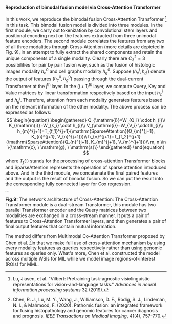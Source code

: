 #### Reproduction of bimodal fusion model via Cross-Attention Transformer 

In this work, we reproduce the bimodal fusion Cross-Attention Transformer [^1] in this task. This bimodal fusion model is divided into three modules. In the first module, we carry out tokenization by convolutional stem layers and positional encoding next on the features extracted from three unimodal feature encoders. The second module correlates the features from any two of all three modalities through Cross-Attention (more details are depicted in Fig. 9), in an attempt to fully extract the shared components and retain the unique components of a single modality. Clearly there are $C_{3}^{2}=3$ possibilities for pair by pair fusion way, such as the fusion of histologic images modality $h_c^0$ and cell graphs modality $h_g^0$. Suppose $\left(h_{c}^{j}, h_{g}^{j}\right)$ denote the output of features $\left(h_{c}^{0}, h_{g}^{0}\right)$ passing through the dual-current Transformer at the $j^{\text {th}}$ layer. In the $(j+1)^{t h}$ layer, we compute Query, Key and Value matrices by linear transformation respectively based on the input $h_{c}^{j}$ and $h_{g}^{j}$. Therefore, attention from each modality generates features based on the relevant information of the other modality. The above process can be expressed as follows:
$$
\begin{equation}
    \begin{gathered}
        Q_{\mathrm{i}}=W_{Q_i} \cdot h_{i}\\
        K_{\mathrm{i}}=W_{k_i} \cdot h_{i}\\
        V_{\mathrm{i}}=W_{V_i} \cdot h_{i}\\
        h_{m}^{j+1}=T_{f_1}^{j+1}(\mathrm{SparseAttention}(Q_{m}^{j+1}, K_{n}^{j+1}, V_{n}^{j+1}))\\
        h_{n}^{j+1}=T_{f_2}^{j+1}(\mathrm{SparseAttention}(Q_{n}^{j+1}, K_{m}^{j+1}, V_{m}^{j+1}))\\
        m, n \in \{\mathrm{c}, \ \mathrm{g}, \ \mathrm{s}\}
    \end{gathered} 
\end{equation}
$$
where $T_f\left( \cdot \right)$ stands for the processing of cross-attention Transformer blocks and $\mathrm{SparseAttention}$ represents the operation of sparse attention introduced above.
And in the third module, we concatenate the final paired features and the output is the result of bimodal fusion. So we can put the result into the corresponding fully connected layer for Cox regression. 

<img src="C:\Users\淡语千思-马欣\Desktop\附录二\FIgure4.png" alt="FIgure4" style="zoom:15%;" />

<p style="text-align: left;">
    <strong>Fig.9:</strong> The network architecture of Cross-Attention: The Cross-Attention Transformer    module is a dual-stream Transformer, this module has two parallel Transformer encoder and the Query matrices between two modalities are exchanged in a cross-stream manner. It puts a pair of features to Cross-Attention Transformer layers, and then generates a pair of final output features that contain mutual information.
</p>

The method differs from Multimodal Co-Attention Transformer proposed by Chen et al. [^2]in that we make full use of cross-attention mechanism by using every modality features as queries respectively rather than using genomic features as queries only. What's more, Chen et al. constructed the model across multiple WSIs for MIL while we model image regions-of-interest (ROIs) for MML. 

[^1]: Lu, Jiasen, et al. "Vilbert: Pretraining task-agnostic visiolinguistic representations for vision-and-language tasks." *Advances in neural information processing systems* 32 (2019).
[^2]: Chen, R. J., Lu, M. Y., Wang, J., Williamson, D. F., Rodig, S. J., Lindeman, N. I., & Mahmood, F. (2020). Pathomic fusion: an integrated framework for fusing histopathology and genomic features for cancer diagnosis and prognosis. *IEEE Transactions on Medical Imaging*, *41*(4), 757-770.